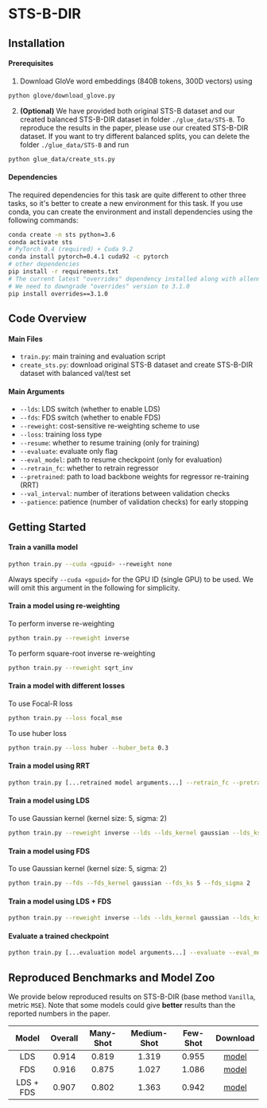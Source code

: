 # STS-B-DIR
## Installation

#### Prerequisites

1. Download GloVe word embeddings (840B tokens, 300D vectors) using

```bash
python glove/download_glove.py
```

2. __(Optional)__ We have provided both original STS-B dataset and our created balanced STS-B-DIR dataset in folder `./glue_data/STS-B`. To reproduce the results in the paper, please use our created STS-B-DIR dataset. If you want to try different balanced splits, you can delete the folder `./glue_data/STS-B` and run

```bash
python glue_data/create_sts.py
```

#### Dependencies

The required dependencies for this task are quite different to other three tasks, so it's better to create a new environment for this task. If you use conda, you can create the environment and install dependencies using the following commands:

```bash
conda create -n sts python=3.6
conda activate sts
# PyTorch 0.4 (required) + Cuda 9.2
conda install pytorch=0.4.1 cuda92 -c pytorch
# other dependencies
pip install -r requirements.txt
# The current latest "overrides" dependency installed along with allennlp 0.5.0 will now raise error. 
# We need to downgrade "overrides" version to 3.1.0
pip install overrides==3.1.0
```

## Code Overview

#### Main Files

- `train.py`: main training and evaluation script
- `create_sts.py`: download original STS-B dataset and create STS-B-DIR dataset with balanced val/test set 

#### Main Arguments

- `--lds`: LDS switch (whether to enable LDS)
- `--fds`: FDS switch (whether to enable FDS)
- `--reweight`: cost-sensitive re-weighting scheme to use
- `--loss`: training loss type
- `--resume`: whether to resume training (only for training)
- `--evaluate`: evaluate only flag
- `--eval_model`: path to resume checkpoint (only for evaluation)
- `--retrain_fc`: whether to retrain regressor
- `--pretrained`: path to load backbone weights for regressor re-training (RRT)
- `--val_interval`: number of iterations between validation checks
- `--patience`: patience (number of validation checks) for early stopping

## Getting Started

#### Train a vanilla model

```bash
python train.py --cuda <gpuid> --reweight none
```

Always specify `--cuda <gpuid>` for the GPU ID (single GPU) to be used. We will omit this argument in the following for simplicity.

#### Train a model using re-weighting

To perform inverse re-weighting

```bash
python train.py --reweight inverse
```

To perform square-root inverse re-weighting

```bash
python train.py --reweight sqrt_inv
```

#### Train a model with different losses

To use Focal-R loss

```bash
python train.py --loss focal_mse
```

To use huber loss

```bash
python train.py --loss huber --huber_beta 0.3
```

#### Train a model using RRT

```bash
python train.py [...retrained model arguments...] --retrain_fc --pretrained <path_to_pretrained_ckpt>
```

#### Train a model using LDS

To use Gaussian kernel (kernel size: 5, sigma: 2)

```bash
python train.py --reweight inverse --lds --lds_kernel gaussian --lds_ks 5 --lds_sigma 2
```

#### Train a model using FDS

To use Gaussian kernel (kernel size: 5, sigma: 2)

```bash
python train.py --fds --fds_kernel gaussian --fds_ks 5 --fds_sigma 2
```

#### Train a model using LDS + FDS

```bash
python train.py --reweight inverse --lds --lds_kernel gaussian --lds_ks 5 --lds_sigma 2 --fds --fds_kernel gaussian --fds_ks 5 --fds_sigma 2
```

#### Evaluate a trained checkpoint

```bash
python train.py [...evaluation model arguments...] --evaluate --eval_model <path_to_evaluation_ckpt>
```

## Reproduced Benchmarks and Model Zoo

We provide below reproduced results on STS-B-DIR (base method `Vanilla`, metric `MSE`).
Note that some models could give **better** results than the reported numbers in the paper.

|   Model   | Overall | Many-Shot | Medium-Shot | Few-Shot | Download |
| :-------: | :-----: | :-------: | :---------: | :------: | :------: |
|    LDS    |  0.914  |   0.819   |    1.319    |   0.955  | [model](https://drive.google.com/file/d/1CVyycq0OMgD9N9gJX5UDcfpRaJdZBjzo/view?usp=sharing) |
|    FDS    |  0.916  |   0.875   |    1.027    |   1.086  | [model](https://drive.google.com/file/d/13e-1kd-KQrzFFVrJp1FeNDIBwUp3qtYx/view?usp=sharing) |
| LDS + FDS |  0.907  |   0.802   |    1.363    |   0.942  | [model](https://drive.google.com/file/d/1kb_GV2coJRK_o9OxnMcxchq1EKOcpx-h/view?usp=sharing) |
